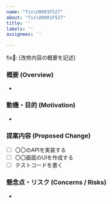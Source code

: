 ```yaml
---
name: "fix\U0001F527"
about: "fix\U0001F527"
title: ''
labels: ''
assignees: ''

---
```


fix🔧: [改修内容の概要を記述]

### 概要 (Overview)
- 

### 動機・目的 (Motivation)
- 

### 提案内容 (Proposed Change)
- [ ] 〇〇のAPIを実装する
- [ ] 〇〇画面のUIを作成する
- [ ]  テストコードを書く

### 懸念点・リスク (Concerns / Risks)
-
